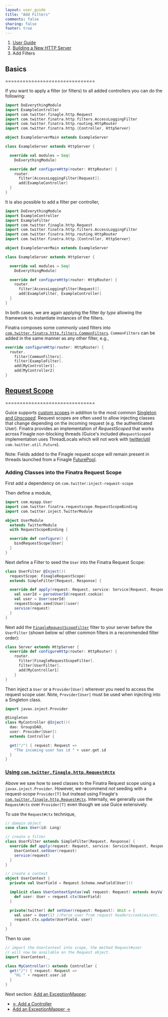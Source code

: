 ```yaml
---
layout: user_guide
title: "Add Filters"
comments: false
sharing: false
footer: true
---
```


<ol class="breadcrumb">
  <li><a href="/finatra/user-guide">User Guide</a></li>
  <li><a href="/finatra/user-guide/build-new-http-server">Building a New HTTP Server</a></li>
  <li class="active">Add Filters</li>
</ol>

## Basics
===============================

If you want to apply a filter (or filters) to all added controllers you can do the following:

```scala
import DoEverythingModule
import ExampleController
import com.twitter.finagle.http.Request
import com.twitter.finatra.http.filters.AccessLoggingFilter
import com.twitter.finatra.http.routing.HttpRouter
import com.twitter.finatra.http.{Controller, HttpServer}

object ExampleServerMain extends ExampleServer

class ExampleServer extends HttpServer {

  override val modules = Seq(
    DoEverythingModule)

  override def configureHttp(router: HttpRouter) {
    router.
      filter[AccessLoggingFilter[Request]].
      add[ExampleController]
  }
}
```
<div></div>

It is also possible to add a filter per controller,

```scala
import DoEverythingModule
import ExampleController
import ExampleFilter
import com.twitter.finagle.http.Request
import com.twitter.finatra.http.filters.AccessLoggingFilter
import com.twitter.finatra.http.routing.HttpRouter
import com.twitter.finatra.http.{Controller, HttpServer}

object ExampleServerMain extends ExampleServer

class ExampleServer extends HttpServer {

  override val modules = Seq(
    DoEverythingModule)

  override def configureHttp(router: HttpRouter) {
    router.
      filter[AccessLoggingFilter[Request]].
      add[ExampleFilter, ExampleController]
  }
}
```
<div></div>

In both cases, we are again applying the filter *by type* allowing the framework to instantiate instances of the filters.

Finatra composes some commonly used filters into [`com.twitter.finatra.http.filters.CommonFilters`](https://github.com/twitter/finatra/blob/master/http/src/main/scala/com/twitter/finatra/http/filters/CommonFilters.scala). `CommonFilters` can be added in the same manner as any other filter, e.g.,

```scala
override configureHttp(router: HttpRouter) {
  router.
    filter[CommonFilters].
    filter[ExampleFilter].
    add[MyController1].
    add[MyController2]
}
```
<div></div>

## <a class="anchor" name="request-scope" href="#request-scope">Request Scope</a>
===============================

Guice supports [custom scopes](https://github.com/google/guice/wiki/CustomScopes) in addition to the most common [Singleton and *Unscoped*](https://github.com/google/guice/wiki/Scopes). Request scopes are often used to allow injecting classes that change depending on the incoming request (e.g. the authenticated User). Finatra provides an implementation of *RequestScoped* that works across Finagle non-blocking threads (Guice's included `@RequestScoped` implementation uses ThreadLocals which will not work with [twitter/util](https://github.com/twitter/util/blob/develop/util-core/src/main/scala/com/twitter/util/Future.scala) `com.twitter.util.Future`).

Note: Fields added to the Finagle request scope will remain present in threads launched from a Finagle [FuturePool](https://github.com/twitter/util/blob/master/util-core/src/main/scala/com/twitter/util/FuturePool.scala).

### Adding Classes into the Finatra Request Scope

First add a dependency on `com.twitter:inject-request-scope`

Then define a module,

```scala
import com.myapp.User
import com.twitter.finatra.requestscope.RequestScopeBinding
import com.twitter.inject.TwitterModule

object UserModule
  extends TwitterModule
  with RequestScopeBinding {

  override def configure() {
    bindRequestScope[User]
  }
}
```
<div></div>

Next define a Filter to seed the `User` into the Finatra Request Scope:
```scala
class UserFilter @Inject()(
  requestScope: FinagleRequestScope)
  extends SimpleFilter[Request, Response] {

  override def apply(request: Request, service: Service[Request, Response]): Future[Response] = {
    val userId = parseUserId(request.cookie)
    val user = User(userId)
    requestScope.seed[User](user)
    service(request)
  }
}
```
<div></div>

Next add the [`FinagleRequestScopeFilter`](https://github.com/twitter/finatra/tree/master/inject/inject-request-scope/src/main/scala/com/twitter/inject/requestscope/FinagleRequestScopeFilter.scala) filter to your server before the `UserFilter` (shown below w/ other common filters in a recommended filter order):

```scala
class Server extends HttpServer {
  override def configureHttp(router: HttpRouter) {
    router.
      filter[FinagleRequestScopeFilter].
      filter[UserFilter].
      add[MyController1]
    }
}
```

Then inject a `User` or a `Provider[User]` wherever you need to access the request scope user. Note, `Provider[User]` must be used when injecting into a Singleton class.

```scala
import javax.inject.Provider

@Singleton
class MyController @Inject()(
  dao: GroupsDAO,
  user: Provider[User])
  extends Controller {

  get("/") { request: Request =>
    "The incoming user has id " + user.get.id
  }
}
```
<div></div>

### <a class="anchor" name="request-ctx" href="#request-ctx">Using `com.twitter.finagle.http.Request#ctx`</a>

Above we saw how to seed classes to the Finatra Request scope using a `javax.inject.Provider`. However, we recommend *not* seeding with a request-scope `Provider[T]` but instead using Finagle's [`com.twitter.finagle.http.Request#ctx`](https://github.com/twitter/finagle/blob/develop/finagle-http/src/main/scala/com/twitter/finagle/http/Request.scala#L33). Internally, we generally use the `Request#ctx` over `Provider[T]` even though we use Guice extensively.

To use the `Request#ctx` technique,

```scala
// domain object
case class User(id: Long)

// create a filter
class UserFilter extends SimpleFilter[Request, Response] {
  override def apply(request: Request, service: Service[Request, Response]): Future[Response] = {
    UserContext.setUser(request)
    service(request)
  }
}

// create a context
object UserContext {
  private val UserField = Request.Schema.newField[User]()

  implicit class UserContextSyntax(val request: Request) extends AnyVal {
    def user: User = request.ctx(UserField)
  }

  private[twitter] def setUser(request: Request): Unit = {
    val user = User(1) //Parse user from request headers/cookies/etc.
    request.ctx.update(UserField, user)
  }
}
```
<div></div>

Then to use:

```scala
// import the UserContext into scope, the method Request#user
// will now be available on the Request object.
import UserContext._

class MyController() extends Controller {
  get("/") { request: Request =>
    "Hi " + request.user.id
  }
}
```
<div></div>

Next section: [Add an ExceptionMapper](/finatra/user-guide/build-new-http-server/exceptions.html).

<nav>
  <ul class="pager">
    <li class="previous"><a href="/finatra/user-guide/build-new-http-server/controller.html"><span aria-hidden="true">&larr;</span>&nbsp;Add&nbsp;a&nbsp;Controller</a></li>
    <li class="next"><a href="/finatra/user-guide/build-new-http-server/exceptions.html">Add&nbsp;an&nbsp;ExceptionMapper&nbsp;<span aria-hidden="true">&rarr;</span></a></li>
  </ul>
</nav>
